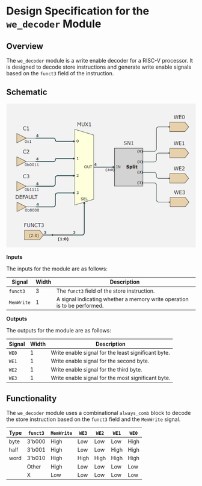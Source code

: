 # Design Specification for the `we_decoder` Module

## Overview
The `we_decoder` module is a write enable decoder for a RISC-V processor. It is designed to decode store instructions and generate write enable signals based on the `funct3` field of the instruction.

## Schematic

![we_decoder schematic](/images/we_decoder_schematic.png)

**Inputs**

The inputs for the module are as follows:

| Signal    | Width | Description                                                |
|-----------|-------|------------------------------------------------------------|
| `funct3`  | 3    | The `funct3` field of the store instruction.               |
| `MemWrite`| 1    | A signal indicating whether a memory write operation is to be performed.|

**Outputs**

The outputs for the module are as follows:

| Signal | Width | Description                                       |
|--------|-------|---------------------------------------------------|
| `WE0`  | 1    | Write enable signal for the least significant byte.|
| `WE1`  | 1    | Write enable signal for the second byte.           |
| `WE2`  | 1    | Write enable signal for the third byte.            |
| `WE3`  | 1    | Write enable signal for the most significant byte. |


## Functionality
The `we_decoder` module uses a combinational `always_comb` block to decode the store instruction based on the `funct3` field and the `MemWrite` signal.

| Type   | `funct3` | `MemWrite` | `WE3` | `WE2` | `WE1` | `WE0` |
| -      |----------|------------|-------|-------|-------|-------|
| byte   | 3'b000   | High       | Low   | Low   | Low   | High  |
| half   | 3'b001   | High       | Low   | Low   | High  | High  |
| word   | 3'b010   | High       | High  | High  | High  | High  |
|        | Other    | High       | Low   | Low   | Low   | Low   |
|        |   X      | Low        | Low   | Low   | Low   | Low   |
